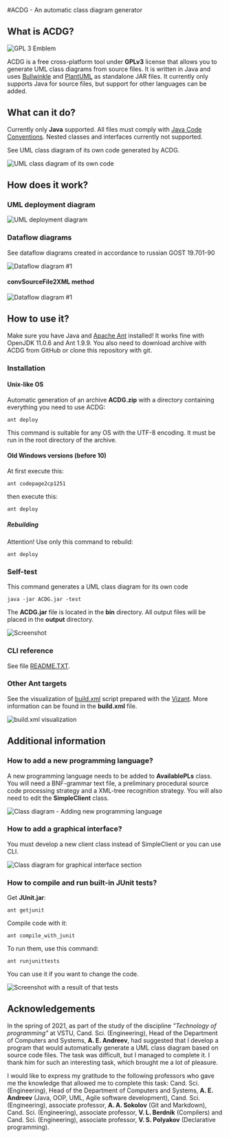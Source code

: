 #ACDG - An automatic class diagram generator

## What is ACDG?

![GPL 3 Emblem](./descr/gplv3.png)

ACDG is a free cross-platform tool under **GPLv3** license that allows you to generate UML class diagrams from source files. It is written in Java and uses [Bullwinkle](https://github.com/sylvainhalle/Bullwinkle) and [PlantUML](https://plantuml.com) as standalone JAR files. It currently only supports Java for source files, but support for other languages can be added. 

## What can it do?

Currently only **Java** supported. All files must comply with [Java Code Conventions](https://www.oracle.com/technetwork/java/codeconventions-150003.pdf). Nested classes and interfaces currently not supported.

See UML class diagram of its own code generated by ACDG. 

![UML class diagram of its own code](descr/ClassDiagramOfItsOwnCode.png)

## How does it work?

### UML deployment diagram

![UML deployment diagram](./descr/deployment_eng.png)

### Dataflow diagrams

See dataflow diagrams created in accordance to russian GOST 19.701-90

![Dataflow diagram #1](./descr/general_dataflow2.png)

#### convSourceFile2XML method

![Dataflow diagram #1](./descr/dataflow2.png)

## How to use it?
Make sure you have Java and [Apache Ant](https://ant.apache.org/) installed! It works fine with OpenJDK 11.0.6 and Ant 1.9.9. You also need to download archive with ACDG from GitHub or clone this repository with git.

### Installation

#### Unix-like OS

Automatic generation of an archive **ACDG.zip** with a directory containing everything you need to use ACDG:

	ant deploy

This command is suitable for any OS with the UTF-8 encoding. It must be run in the root directory of the archive.

#### Old Windows versions (before 10)

At first execute this:

	ant codepage2cp1251

then execute this:

	ant deploy
	
##### Rebuilding
	
Attention! Use only this command to rebuild:

	ant deploy

### Self-test

This command generates a UML class diagram for its own code

	java -jar ACDG.jar -test

The **ACDG.jar** file is located in the **bin** directory. All output files will be placed in the **output** directory.

![Screenshot](./descr/result.png)

### CLI reference

See file [README.TXT](./data/README.TXT).

### Other Ant targets

See the visualization of [build.xml](build.xml) script prepared with the [Vizant](http://vizant.sourceforge.net/). More information can be found in the **build.xml** file.

![build.xml visualization](./descr/build.png)


## Additional information

### How to add a new programming language?

A new programming language needs to be added to **AvailablePLs** class. You will need a BNF-grammar text file, a preliminary procedural source code processing strategy and a XML-tree recognition strategy. You will also need to edit the **SimpleClient** class. 

![Class diagram - Adding new programming language](./descr/Strategy.png)

### How to add a graphical interface?

You must develop a new client class instead of SimpleClient or you can use CLI.

![Class diagram for graphical interface section](./descr/Messages.png)

### How to compile and run built-in JUnit tests?

Get **JUnit.jar**:

	ant getjunit

Compile code with it:

	ant compile_with_junit

To run them, use this command:

	ant runjunittests
	
You can use it if you want to change the code. 

![Screenshot with a result of that tests](./descr/tests.png)

## Acknowledgements

In the spring of 2021, as part of the study of the discipline *"Technology of programming"* at VSTU, Cand.  Sci.  (Engineering), Head  of  the  Department  of  Computers  and  Systems, **A. E. Andreev**, had  suggested that I develop a program that would automatically generate a UML class diagram based on source code files. The task was difficult, but I managed to complete it. I thank him for such an interesting task, which brought me a lot of pleasure.

I would like to express my gratitude to the following professors who gave me the knowledge that allowed me to complete this task: Cand.  Sci.  (Engineering), Head  of  the  Department  of  Computers  and  Systems,  **A. E. Andreev** (Java, OOP, UML, Agile software development), Cand. Sci. (Engineering), associate professor, **A. A. Sokolov** (Git and Markdown), Cand. Sci. (Engineering), associate professor, **V. L. Berdnik** (Compilers) and Cand. Sci. (Engineering), associate professor, **V. S. Polyakov** (Declarative programming).
